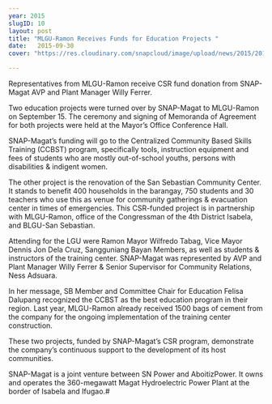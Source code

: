 ```yaml
---
year: 2015
slugID: 10
layout: post
title: "MLGU-Ramon Receives Funds for Education Projects "
date:   2015-09-30 
cover: "https://res.cloudinary.com/snapcloud/image/upload/news/2015/2015-10-snap.jpg"

---
```

Representatives from MLGU-Ramon receive CSR fund donation from SNAP-Magat AVP and Plant Manager Willy Ferrer. 


Two education projects were turned over by SNAP-Magat to MLGU-Ramon on September 15.  The ceremony and signing of Memoranda of Agreement for both projects were held at the Mayor’s Office Conference Hall.


SNAP-Magat’s funding will go to the Centralized Community Based Skills Training (CCBST) program, specifically tools, instruction equipment and fees of students who are mostly out-of-school youths, persons with disabilities & indigent women.


The other project is the renovation of the San Sebastian Community Center. It stands to benefit 400 households in the barangay, 750 students and 30 teachers who use this as venue for community gatherings & evacuation center in times of emergencies. This CSR-funded project is in partnership with MLGU-Ramon, office of the Congressman of the 4th District Isabela, and BLGU-San Sebastian. 


Attending for the LGU were Ramon Mayor Wilfredo Tabag, Vice Mayor Dennis Jon Dela Cruz, Sangguniang Bayan Members, as well as students & instructors of the training center. SNAP-Magat was represented by AVP and Plant Manager Willy Ferrer & Senior Supervisor for Community Relations, Ness Adsuara. 


In her message, SB Member and Committee Chair for Education Felisa Dalupang recognized the CCBST as the best education program in their region. Last year, MLGU-Ramon already received 1500 bags of cement from the company for the ongoing implementation of the training center construction. 


These two projects, funded by SNAP-Magat’s CSR program, demonstrate the company’s continuous support to the development of its host communities.


SNAP-Magat is a joint venture between SN Power and AboitizPower. It owns and operates the 360-megawatt Magat Hydroelectric Power Plant at the border of Isabela and Ifugao.#
